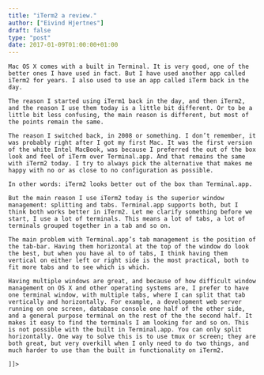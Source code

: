 ```yaml
---
title: "iTerm2 a review."
author: ["Eivind Hjertnes"]
draft: false
type: "post"
date: 2017-01-09T01:00:00+01:00
---
```


<div class="HTML">
  <div></div>

<p>

</div>

```text
Mac OS X comes with a built in Terminal. It is very good, one of the better ones I have used in fact. But I have used another app called iTerm2 for years. I also used to use an app called iTerm back in the day.
```

<div class="HTML">
  <div></div>

</p>

</div>

<div class="HTML">
  <div></div>

<p>

</div>

```text
The reason I started using iTerm1 back in the day, and then iTerm2, and the reason I use them today is a little bit different. Or to be a little bit less confusing, the main reason is different, but most of the points remain the same.
```

<div class="HTML">
  <div></div>

</p>

</div>

<div class="HTML">
  <div></div>

<p>

</div>

```text
The reason I switched back, in 2008 or something. I don’t remember, it was probably right after I got my first Mac. It was the first version of the white Intel MacBook, was because I preferred the out of the box look and feel of iTerm over Terminal.app. And that remains the same with iTerm2 today. I try to always pick the alternative that makes me happy with no or as close to no configuration as possible.
```

<div class="HTML">
  <div></div>

</p>

</div>

<div class="HTML">
  <div></div>

<p>

</div>

```text
In other words: iTerm2 looks better out of the box than Terminal.app.
```

<div class="HTML">
  <div></div>

</p>

</div>

<div class="HTML">
  <div></div>

<p>

</div>

```text
But the main reason I use iTerm2 today is the superior window management: splitting and tabs. Terminal.app supports both, but I think both works better in iTerm2. Let me clarify something before we start, I use a lot of terminals. This means a lot of tabs, a lot of terminals grouped together in a tab and so on.
```

<div class="HTML">
  <div></div>

</p>

</div>

<div class="HTML">
  <div></div>

<p>

</div>

```text
The main problem with Terminal.app’s tab management is the position of the tab-bar. Having them horizontal at the top of the window do look the best, but when you have al to of tabs, I think having them vertical on either left or right side is the most practical, both to fit more tabs and to see which is which.
```

<div class="HTML">
  <div></div>

</p>

</div>

<div class="HTML">
  <div></div>

<p>

</div>

```text
Having multiple windows are great, and because of how difficult window management on OS X and other operating systems are, I prefer to have one terminal window, with multiple tabs, where I can split that tab vertically and horizontally. For example, a development web server running on one screen, database console one half of the other side, and a general purpose terminal on the rest of the the second half. It makes it easy to find the terminals I am looking for and so on. This is not possible with the built in Terminal.app. You can only split horizontally. One way to solve this is to use tmux or screen; they are both great, but very overkill when I only need to do two things, and much harder to use than the built in functionality on iTerm2.
```

<div class="HTML">
  <div></div>

</p>

</div>

<div class="HTML">
  <div></div>

<p>

</div>

```text
]]>
```

<div class="HTML">
  <div></div>

</p>

</div>
